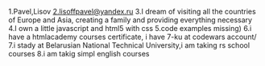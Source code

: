 1.Pavel,Lisov
2.lisoffpavel@yandex.ru
3.I dream of visiting all the countries of Europe and Asia, creating a family and providing everything necessary
4.I own a little javascript and html5 with css
5.code examples missing)
6.i have a htmlacademy courses certificate, i have 7-ku at codewars account/
7.i stady at Belarusian National Technical University,i am taking rs school courses
8.i am takig simpl english courses 